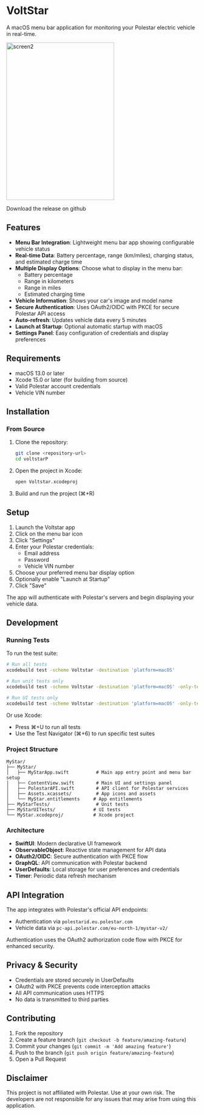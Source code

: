 # VoltStar

A macOS menu bar application for monitoring your Polestar electric vehicle in real-time.

<img width="284" height="414" alt="screen2" src="https://github.com/user-attachments/assets/8431f3db-45a0-440e-b688-44fbb4396c29" />

Download the release on github

## Features

- **Menu Bar Integration**: Lightweight menu bar app showing configurable vehicle status
- **Real-time Data**: Battery percentage, range (km/miles), charging status, and estimated charge time
- **Multiple Display Options**: Choose what to display in the menu bar:
  - Battery percentage
  - Range in kilometers
  - Range in miles  
  - Estimated charging time
- **Vehicle Information**: Shows your car's image and model name
- **Secure Authentication**: Uses OAuth2/OIDC with PKCE for secure Polestar API access
- **Auto-refresh**: Updates vehicle data every 5 minutes
- **Launch at Startup**: Optional automatic startup with macOS
- **Settings Panel**: Easy configuration of credentials and display preferences


## Requirements

- macOS 13.0 or later
- Xcode 15.0 or later (for building from source)
- Valid Polestar account credentials
- Vehicle VIN number

## Installation

### From Source

1. Clone the repository:
   ```bash
   git clone <repository-url>
   cd voltstarP
   ```

2. Open the project in Xcode:
   ```bash
   open Voltstar.xcodeproj
   ```

3. Build and run the project (⌘+R)

## Setup

1. Launch the Voltstar app
2. Click on the menu bar icon
3. Click "Settings"
4. Enter your Polestar credentials:
   - Email address
   - Password
   - Vehicle VIN number
5. Choose your preferred menu bar display option
6. Optionally enable "Launch at Startup"
7. Click "Save"

The app will authenticate with Polestar's servers and begin displaying your vehicle data.

## Development

### Running Tests

To run the test suite:

```bash
# Run all tests
xcodebuild test -scheme Voltstar -destination 'platform=macOS'

# Run unit tests only
xcodebuild test -scheme Voltstar -destination 'platform=macOS' -only-testing VoltstarTests

# Run UI tests only
xcodebuild test -scheme Voltstar -destination 'platform=macOS' -only-testing VoltstarUITests
```

Or use Xcode:
- Press ⌘+U to run all tests
- Use the Test Navigator (⌘+6) to run specific test suites

### Project Structure

```
MyStar/
├── MyStar/
│   ├── MyStarApp.swift          # Main app entry point and menu bar setup
│   ├── ContentView.swift        # Main UI and settings panel
│   ├── PolestarAPI.swift        # API client for Polestar services
│   ├── Assets.xcassets/         # App icons and assets
│   └── MyStar.entitlements     # App entitlements
├── MyStarTests/                 # Unit tests
├── MyStarUITests/              # UI tests
└── MyStar.xcodeproj/           # Xcode project
```

### Architecture

- **SwiftUI**: Modern declarative UI framework
- **ObservableObject**: Reactive state management for API data
- **OAuth2/OIDC**: Secure authentication with PKCE flow
- **GraphQL**: API communication with Polestar backend
- **UserDefaults**: Local storage for user preferences and credentials
- **Timer**: Periodic data refresh mechanism

## API Integration

The app integrates with Polestar's official API endpoints:
- Authentication via `polestarid.eu.polestar.com`
- Vehicle data via `pc-api.polestar.com/eu-north-1/mystar-v2/`

Authentication uses the OAuth2 authorization code flow with PKCE for enhanced security.

## Privacy & Security

- Credentials are stored securely in UserDefaults
- OAuth2 with PKCE prevents code interception attacks
- All API communication uses HTTPS
- No data is transmitted to third parties

## Contributing

1. Fork the repository
2. Create a feature branch (`git checkout -b feature/amazing-feature`)
3. Commit your changes (`git commit -m 'Add amazing feature'`)
4. Push to the branch (`git push origin feature/amazing-feature`)
5. Open a Pull Request


## Disclaimer

This project is not affiliated with Polestar. Use at your own risk. The developers are not responsible for any issues that may arise from using this application.
